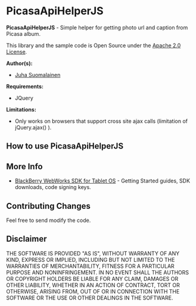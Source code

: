 # PicasaApiHelperJS

**PicasaApiHelperJS** - Simple helper for getting photo url and caption from Picasa album.

This library and the sample code is Open Source under the [Apache 2.0 License](http://www.apache.org/licenses/LICENSE-2.0.html).

**Author(s):**

* [Juha Suomalainen](https://github.com/JuhaS)

**Requirements:**

* JQuery

**Limitations:**

* Only works on browsers that support cross site ajax calls (limitation of jQuery.ajax() ). 

## How to use PicasaApiHelperJS


## More Info
* [BlackBerry WebWorks SDK for Tablet OS](http://us.blackberry.com/developers/tablet/webworks.jsp) - Getting Started guides, SDK downloads, code signing keys.

## Contributing Changes

Feel free to send modify the code.

## Disclaimer

THE SOFTWARE IS PROVIDED "AS IS", WITHOUT WARRANTY OF ANY KIND, EXPRESS OR IMPLIED, INCLUDING BUT NOT LIMITED TO THE WARRANTIES OF MERCHANTABILITY, FITNESS FOR A PARTICULAR PURPOSE AND NONINFRINGEMENT. IN NO EVENT SHALL THE AUTHORS OR COPYRIGHT HOLDERS BE LIABLE FOR ANY CLAIM, DAMAGES OR OTHER LIABILITY, WHETHER IN AN ACTION OF CONTRACT, TORT OR OTHERWISE, ARISING FROM, OUT OF OR IN CONNECTION WITH THE SOFTWARE OR THE USE OR OTHER DEALINGS IN THE SOFTWARE.